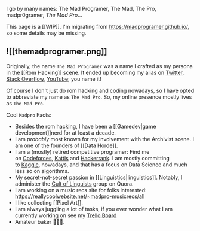 I go by many names: The Mad Programer, The Mad, The Pro, madpr0gramer, *The Mad Pro*...

This page is a [[WIP]]. I'm migrating from https://madprogramer.github.io/, so some details may be missing.

![[themadprogramer.png]]
----------------

Originally, the name `The Mad Programer` was a name I crafted as my persona in the [[Rom Hacking]] scene. It ended up becoming my alias on [Twitter](https://twitter.com/TheMadProgramer), [Stack Overflow](https://stackoverflow.com/users/2089784/madprogramer), [YouTube](https://www.youtube.com/@themadpro); you name it!

Of course I don't just do rom hacking and coding nowadays, so I have opted to abbreviate my name as `The Mad Pro`. So, my online presence mostly lives as `The Mad Pro`.

Cool `Madpro` Facts:
* Besides the rom hacking, I have been a [[Gamedev|game development]]nerd for at least a decade.
* I am _probably_ most known for my involvement with the Archivist scene. I am one of the founders of [[Data Horde]].
* I am a (mostly) retired competitive programer: Find me on [Codeforces](https://codeforces.com/profile/themadprogramer), [Kattis](https://open.kattis.com/users/ahmet-akkoc) and [Hackerrank](https://www.hackerrank.com/themadpr0gramer). I am mostly committing to [Kaggle](https://www.kaggle.com/themadprogramer), nowadays, and that has a focus on Data Science and much less so on algorithms.
* My secret-not-secret passion in [[Linguistics|linguistics]]. Notably, I administer the [Cult of Linguists](https://linguistics.stackexchange.com/users/17465/madprogramer) group on Quora.
* I am working on a music recs site for folks interested: https://reallycoolwebsite.net/~madpro-musicrecs/all
* I like collecting [[Pixel Art]].
* I am always juggling a lot of tasks, if you ever wonder what I am currently working on see my [Trello Board](https://trello.com/b/GfQkprzF) 
* Amateur baker 🧑🏼‍🍳.